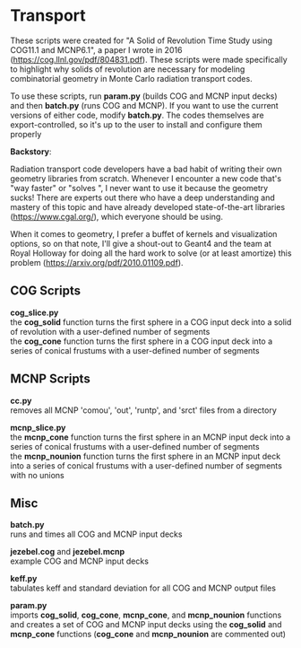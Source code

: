 # Transport

These scripts were created for "A Solid of Revolution Time Study using COG11.1 and MCNP6.1", a paper I wrote in 2016 (https://cog.llnl.gov/pdf/804831.pdf).
These scripts were made specifically to highlight why solids of revolution are necessary for modeling combinatorial geometry in Monte Carlo radiation transport codes.  
  
To use these scripts, run **param.py** (builds COG and MCNP input decks) and then **batch.py** (runs COG and MCNP). If you want to use the current versions of either code, modify **batch.py**. The codes themselves are export-controlled, so it's up to the user to install and configure them properly
  
**Backstory**:
  
Radiation transport code developers have a bad habit of writing their own geometry libraries from scratch. Whenever I encounter a new code that's "way faster" or "solves <insert problem>", I never want to use it because the geometry sucks! There are experts out there who have a deep understanding and mastery of this topic and have already developed state-of-the-art libraries (https://www.cgal.org/), which everyone should be using.
  
When it comes to geometry, I prefer a buffet of kernels and visualization options, so on that note, I'll give a shout-out to Geant4 and the team at Royal Holloway for doing all the hard work to solve (or at least amortize) this problem (https://arxiv.org/pdf/2010.01109.pdf).

## COG Scripts
**cog_slice.py**  
the **cog_solid** function turns the first sphere in a COG input deck into a solid of revolution with a user-defined number of segments  
the **cog_cone** function turns the first sphere in a COG input deck into a series of conical frustums with a user-defined number of segments

## MCNP Scripts
**cc.py**  
removes all MCNP 'comou', 'out', 'runtp', and 'srct' files from a directory

**mcnp_slice.py**  
the **mcnp_cone** function turns the first sphere in an MCNP input deck into a series of conical frustums with a user-defined number of segments  
the **mcnp_nounion** function turns the first sphere in an MCNP input deck into a series of conical frustums with a user-defined number of segments with no unions

## Misc

**batch.py**  
runs and times all COG and MCNP input decks

**jezebel.cog** and **jezebel.mcnp**  
example COG and MCNP input decks

**keff.py**  
tabulates keff and standard deviation for all COG and MCNP output files

**param.py**  
imports **cog_solid**, **cog_cone**, **mcnp_cone**, and **mcnp_nounion** functions and creates a set of COG and MCNP input decks using the **cog_solid** and **mcnp_cone** functions (**cog_cone** and **mcnp_nounion** are commented out)
